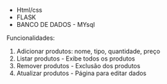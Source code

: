 - Html/css
- FLASK
- BANCO DE DADOS - MYsql


Funcionalidades:
1. Adicionar produtos: nome, tipo, quantidade, preço
2. Listar produtos - Exibe todos os produtos
3. Remover produtos -  Exclusão dos produtos
4. Atualizar produtos - Página para editar dados